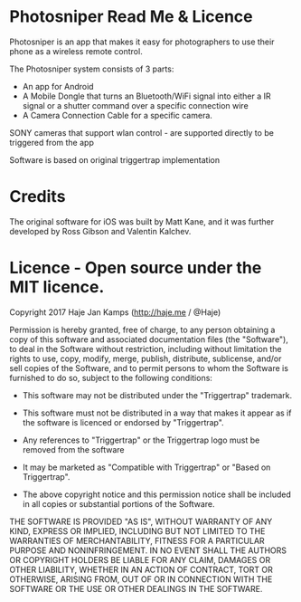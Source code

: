 # Photosniper Read Me & Licence

Photosniper is an app that makes it easy for photographers to use their phone as a wireless remote control. 

The Photosniper system consists of 3 parts: 

- An app for Android
- A Mobile Dongle that turns an Bluetooth/WiFi signal into either a IR signal or a shutter command over a specific connection wire
- A Camera Connection Cable for a specific camera. 

SONY cameras that support wlan control - are supported directly to be triggered from the app

Software is based on original triggertrap implementation 

# Credits

The original software for iOS was built by Matt Kane, and it was further developed by Ross Gibson and Valentin Kalchev.

# Licence - Open source under the MIT licence. 

Copyright 2017 Haje Jan Kamps (http://haje.me / @Haje)

Permission is hereby granted, free of charge, to any person obtaining a copy of this software and associated documentation files (the "Software"), to deal in the Software without restriction, including without limitation the rights to use, copy, modify, merge, publish, distribute, sublicense, and/or sell copies of the Software, and to permit persons to whom the Software is furnished to do so, subject to the following conditions:

- This software may not be distributed under the "Triggertrap" trademark. 

- This software must not be distributed in a way that makes it appear as if the software is licenced or endorsed by "Triggertrap". 

- Any references to "Triggertrap" or the Triggertrap logo must be removed from the software 

- It may be marketed as "Compatible with Triggertrap" or "Based on Triggertrap". 

- The above copyright notice and this permission notice shall be included in all copies or substantial portions of the Software.

THE SOFTWARE IS PROVIDED "AS IS", WITHOUT WARRANTY OF ANY KIND, EXPRESS OR IMPLIED, INCLUDING BUT NOT LIMITED TO THE WARRANTIES OF MERCHANTABILITY, FITNESS FOR A PARTICULAR PURPOSE AND NONINFRINGEMENT. IN NO EVENT SHALL THE AUTHORS OR COPYRIGHT HOLDERS BE LIABLE FOR ANY CLAIM, DAMAGES OR OTHER LIABILITY, WHETHER IN AN ACTION OF CONTRACT, TORT OR OTHERWISE, ARISING FROM, OUT OF OR IN CONNECTION WITH THE SOFTWARE OR THE USE OR OTHER DEALINGS IN THE SOFTWARE.
